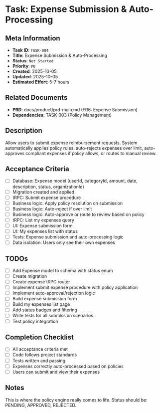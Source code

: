 # Task: Expense Submission & Auto-Processing

## Meta Information

- **Task ID**: `TASK-004`
- **Title**: Expense Submission & Auto-Processing
- **Status**: `Not Started`
- **Priority**: `P0`
- **Created**: 2025-10-05
- **Updated**: 2025-10-05
- **Estimated Effort**: 5-7 hours

## Related Documents

- **PRD**: docs/product/prd-main.md (FR6: Expense Submission)
- **Dependencies**: TASK-003 (Policy Management)

## Description

Allow users to submit expense reimbursement requests. System automatically applies policy rules: auto-rejects expenses over limit, auto-approves compliant expenses if policy allows, or routes to manual review.

## Acceptance Criteria

- [ ] Database: Expense model (userId, categoryId, amount, date, description, status, organizationId)
- [ ] Migration created and applied
- [ ] tRPC: Submit expense procedure
- [ ] Business logic: Apply policy resolution on submission
- [ ] Business logic: Auto-reject if over limit
- [ ] Business logic: Auto-approve or route to review based on policy
- [ ] tRPC: List my expenses query
- [ ] UI: Expense submission form
- [ ] UI: My expenses list with status
- [ ] Tests: Expense submission and auto-processing logic
- [ ] Data isolation: Users only see their own expenses

## TODOs

- [ ] Add Expense model to schema with status enum
- [ ] Create migration
- [ ] Create expense tRPC router
- [ ] Implement submit expense procedure with policy application
- [ ] Implement auto-approval/rejection logic
- [ ] Build expense submission form
- [ ] Build my expenses list page
- [ ] Add status badges and filtering
- [ ] Write tests for all submission scenarios
- [ ] Test policy integration

## Completion Checklist

- [ ] All acceptance criteria met
- [ ] Code follows project standards
- [ ] Tests written and passing
- [ ] Expenses correctly auto-processed based on policies
- [ ] Users can submit and view their expenses

## Notes

This is where the policy engine really comes to life. Status should be: PENDING, APPROVED, REJECTED.
